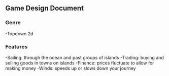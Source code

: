 ## Game Design Document
### Genre
-Topdown 2d
### Features
-Sailing: through the ocean and past groups of islands 
-Trading: buying and selling goods in towns on islands
-Finance: prices fluctuate to allow for making money
-Winds: speeds up or slows down your journey
